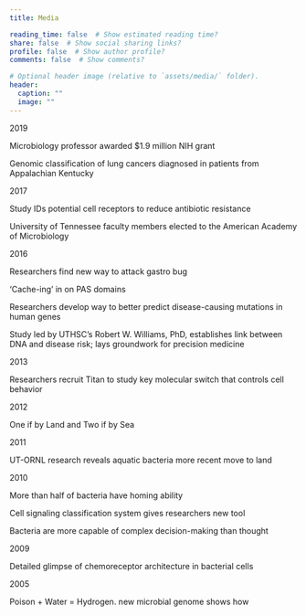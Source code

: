 ```yaml
---
title: Media

reading_time: false  # Show estimated reading time?
share: false  # Show social sharing links?
profile: false  # Show author profile?
comments: false  # Show comments?

# Optional header image (relative to `assets/media/` folder).
header:
  caption: ""
  image: ""
---
```


2019

Microbiology professor awarded $1.9 million NIH grant

Genomic classification of lung cancers diagnosed in patients from Appalachian Kentucky

2017

Study IDs potential cell receptors to reduce antibiotic resistance

University of Tennessee faculty members elected to the American Academy of Microbiology

2016

Researchers find new way to attack gastro bug

‘Cache-ing’ in on PAS domains

Researchers develop way to better predict disease-causing mutations in human genes

Study led by UTHSC’s Robert W. Williams, PhD, establishes link between DNA and disease risk; lays groundwork for precision medicine

2013

Researchers recruit Titan to study key molecular switch that controls cell behavior

2012

One if by Land and Two if by Sea

2011

UT-ORNL research reveals aquatic bacteria more recent move to land

2010

More than half of bacteria have homing ability

Cell signaling classification system gives researchers new tool

Bacteria are more capable of complex decision-making than thought

2009

Detailed glimpse of chemoreceptor architecture in bacterial cells

2005

Poison + Water = Hydrogen. new microbial genome shows how